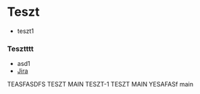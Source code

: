 # Teszt
- teszt1

### Tesztttt
- asd1
- <a href="https://projectmoment.atlassian.net/jira/software/projects/MOME/boards/2">Jira</a>

TEASFASDFS
TESZT MAIN
TESZT-1
TESZT MAIN
YESAFASf main